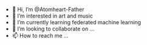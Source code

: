- 👋 Hi, I’m @Atomheart-Father
- 👀 I’m interested in art and music
- 🌱 I’m currently learning federated machine learning
- 💞️ I’m looking to collaborate on ...
- 📫 How to reach me ...

<!---
Atomheart-Father/Atomheart-Father is a ✨ special ✨ repository because its `README.md` (this file) appears on your GitHub profile.
You can click the Preview link to take a look at your changes.
--->
